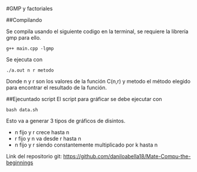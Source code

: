 #GMP y factoriales

##Compilando

Se compila usando el siguiente codigo en la terminal, se requiere la librería gmp para ello.

  `g++ main.cpp -lgmp`

Se ejecuta con

  `./a.out n r metodo`

Donde n y r son los valores de la función C(n,r) y metodo el método elegido para encontrar el resultado de la función.

##Ejecuntado script
El script para gráficar se debe ejecutar con

  `bash data.sh`

Esto va a generar 3 tipos de gráficos de disintos.

 - n fijo y r crece hasta n
 - r fijo y n va desde r hasta n
 - n fijo y r siendo constantemente multiplicado por k hasta n


Link del repositorio git: https://github.com/daniloabella18/Mate-Compu-the-beginnings
